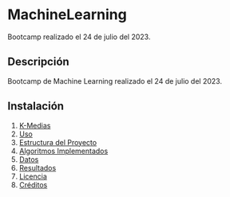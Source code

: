# MachineLearning
Bootcamp realizado el 24 de julio del 2023.

## Descripción

Bootcamp de Machine Learning realizado el 24 de julio del 2023.

## Instalación

1. [K-Medias](#K-Medias)
2. [Uso](#uso)
3. [Estructura del Proyecto](#estructura-del-proyecto)
4. [Algoritmos Implementados](#algoritmos-implementados)
5. [Datos](#datos)
6. [Resultados](#resultados)
7. [Licencia](#licencia)
8. [Créditos](#créditos)

